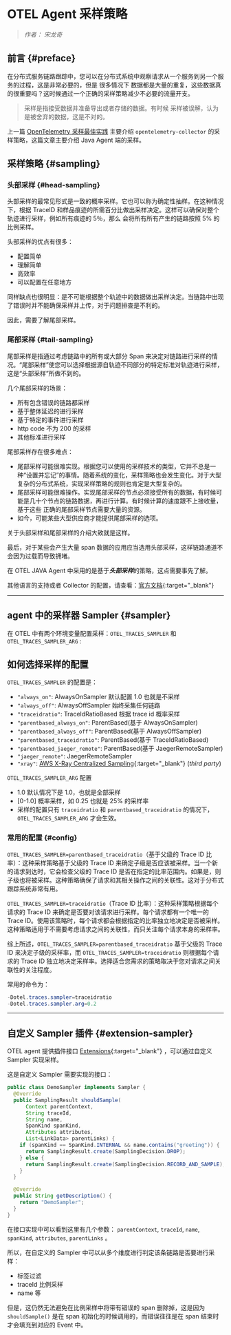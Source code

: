 # OTEL Agent 采样策略

> *作者： 宋龙奇*

## 前言 {#preface}

在分布式服务链路跟踪中，您可以在分布式系统中观察请求从一个服务到另一个服务的过程，这是非常必要的，但是 很多情况下
数据都是大量的重复，这些数据真的很重要吗？这时候通过一个正确的采样策略减少不必要的流量开支。

> 采样是指接受数据并准备导出或者存储的数据。有时候 采样被误解，认为是被舍弃的数据，这是不对的。

上一篇 [OpenTelemetry 采样最佳实践](./opentelemetry-simpling.md) 主要介绍 `opentelemetry-collector` 的采样策略，这篇文章主要介绍 Java Agent 端的采样。

## 采样策略 {#sampling}

### 头部采样 {#head-sampling}

头部采样的最常见形式是一致的概率采样。它也可以称为确定性抽样。在这种情况下，根据 TraceID 和样品痕迹的所需百分比做出采样决定。这样可以确保对整个轨迹进行采样，例如所有痕迹的 5％，那么 会将所有所有产生的链路按照 5% 的比例采样。

头部采样的优点有很多：

* 配置简单
* 理解简单
* 高效率
* 可以配置在任意地方

同样缺点也很明显：是不可能根据整个轨迹中的数据做出采样决定。当链路中出现了错误时并不能确保采样并上传，对于问题排查是不利的。

因此，需要了解尾部采样。

### 尾部采样 {#tail-sampling}

尾部采样是指通过考虑链路中的所有或大部分 Span 来决定对链路进行采样的情况。“尾部采样”使您可以选择根据源自轨迹不同部分的特定标准对轨迹进行采样，这是“头部采样”所做不到的。

几个尾部采样的场景：

* 所有包含错误的链路都采样
* 基于整体延迟的进行采样
* 基于特定的事件进行采样
* http code 不为 200 的采样
* 其他标准进行采样

尾部采样存在很多难点：

* 尾部采样可能很难实现。根据您可以使用的采样技术的类型，它并不总是一种“设置并忘记”的事情。随着系统的变化，采样策略也会发生变化。对于大型复杂的分布式系统，实现采样策略的规则也肯定是大型复杂的。
* 尾部采样可能很难操作。实现尾部采样的节点必须接受所有的数据，有时候可能是几十个节点的链路数据，再进行计算。有时候计算的速度跟不上接收量，基于这些 正确的尾部采样节点需要大量的资源。
* 如今，可能某些大型供应商才能提供尾部采样的选项。

关于头部采样和尾部采样的介绍大致就是这样。

最后，对于某些会产生大量 span 数据的应用应当选用头部采样，这样链路通道不会因为过载而导致拥堵。

在 OTEL JAVA Agent 中采用的是基于***头部采样***的策略，这点需要事先了解。

其他语言的支持或者 Collector 的配置，请查看：[官方文档](https://opentelemetry.io/docs/concepts/sampling/){:target="_blank"}

***

## agent 中的采样器 Sampler {#sampler}

在 OTEL 中有两个环境变量配置采样：`OTEL_TRACES_SAMPLER`  和 `OTEL_TRACES_SAMPLER_ARG` :

## 如何选择采样的配置

`OTEL_TRACES_SAMPLER` 的配置是：

* `"always_on"`: AlwaysOnSampler 默认配置 1.0 也就是不采样
* `"always_off"`: AlwaysOffSampler 始终采集任何链路
* `"traceidratio"`: TraceIdRatioBased 根据 trace id 概率采样
* `"parentbased_always_on"`: ParentBased(基于 AlwaysOnSampler)
* `"parentbased_always_off"`: ParentBased(基于 AlwaysOffSampler)
* `"parentbased_traceidratio"`: ParentBased(基于 TraceIdRatioBased)
* `"parentbased_jaeger_remote"`: ParentBased(基于 JaegerRemoteSampler)
* `"jaeger_remote"`: JaegerRemoteSampler
* `"xray"`: [AWS X-Ray Centralized Sampling](https://docs.aws.amazon.com/xray/latest/devguide/xray-console-sampling.html){:target="_blank"} (*third party*)

`OTEL_TRACES_SAMPLER_ARG` 配置

* 1.0  默认情况下是 1.0，也就是全部采样
* \[0-1.0] 概率采样，如 0.25 也就是 25% 的采样率
* 采样的配置只有 `traceidratio` 和 `parentbased_traceidratio` 的情况下，`OTEL_TRACES_SAMPLER_ARG` 才会生效。

### 常用的配置 {#config}

`OTEL_TRACES_SAMPLER=parentbased_traceidratio`（基于父级的 Trace ID 比率）：这种采样策略基于父级的 Trace ID 来确定子级是否应该被采样。当一个新的请求到达时，它会检查父级的 Trace ID 是否在指定的比率范围内。如果是，则子级也将被采样。这种策略确保了请求和其相关操作之间的关联性。这对于分布式跟踪系统非常有用。

`OTEL_TRACES_SAMPLER=traceidratio`（Trace ID 比率）：这种采样策略根据每个请求的 Trace ID 来确定是否要对该请求进行采样。每个请求都有一个唯一的 Trace ID。使用该策略时，每个请求都会根据指定的比率独立地决定是否被采样。这种策略适用于不需要考虑请求之间的关联性，而只关注每个请求本身的采样率。

综上所述，`OTEL_TRACES_SAMPLER=parentbased_traceidratio` 基于父级的 Trace ID 来决定子级的采样率，而 `OTEL_TRACES_SAMPLER=traceidratio` 则根据每个请求的 Trace ID 独立地决定采样率。选择适合您需求的策略取决于您对请求之间关联性的关注程度。

常用的命令为：

```JAVA
-Dotel.traces.sampler=traceidratio
-Dotel.traces.sampler.arg=0.2
```

***

## 自定义 Sampler 插件 {#extension-sampler}

OTEL agent 提供插件接口 [Extensions](https://opentelemetry.io/docs/instrumentation/JAVA/automatic/extensions/){:target="_blank"} ，可以通过自定义 Sampler 实现采样。

这是自定义 Sampler 需要实现的接口：

```JAVA
public class DemoSampler implements Sampler {
  @Override
  public SamplingResult shouldSample(
      Context parentContext,
      String traceId,
      String name,
      SpanKind spanKind,
      Attributes attributes,
      List<LinkData> parentLinks) {
    if (spanKind == SpanKind.INTERNAL && name.contains("greeting")) {
      return SamplingResult.create(SamplingDecision.DROP);
    } else {
      return SamplingResult.create(SamplingDecision.RECORD_AND_SAMPLE);
    }
  }

  @Override
  public String getDescription() {
    return "DemoSampler";
  }
}

```

在接口实现中可以看到这里有几个参数： `parentContext`, `traceId`, `name`, `spanKind`, `attributes`, `parentLinks` 。

所以，在自定义的 Sampler 中可以从多个维度进行判定该条链路是否要进行采样：

* 标签过滤
* traceId 比例采样
* name 等

但是，这仍然无法避免在比例采样中将带有错误的 span 删除掉，这是因为 `shouldSample()` 是在 span 初始化的时候调用的，而错误往往是在 span 结束时才会填充到对应的 Event 中。
